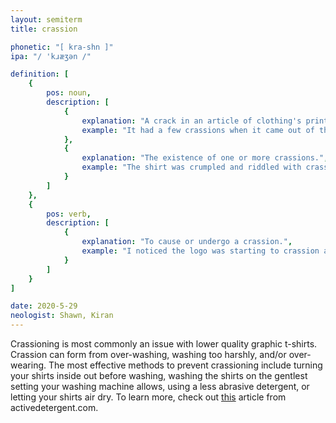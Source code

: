 ```yaml
---
layout: semiterm
title: crassion

phonetic: "[ kra-shn ]"
ipa: "/ 'kɹæʒən /"

definition: [
	{
		pos: noun,
		description: [
			{
				explanation: "A crack in an article of clothing's printed design.",
				example: "It had a few crassions when it came out of the dryer."
			},
			{
				explanation: "The existence of one or more crassions.",
				example: "The shirt was crumpled and riddled with crassion."
			}
		]
	},
	{
		pos: verb,
		description: [
			{
				explanation: "To cause or undergo a crassion.",
				example: "I noticed the logo was starting to crassion at its corners."
			}
		]
	}
]

date: 2020-5-29
neologist: Shawn, Kiran
---
```


<p class="info-text">Crassioning is most commonly an issue with lower quality graphic t-shirts. Crassion can form from over-washing, washing too harshly, and/or over-wearing. The most effective methods to prevent crassioning include turning your shirts inside out before washing, washing the shirts on the gentlest setting your washing machine allows, using a less abrasive detergent, or letting your shirts air dry. To learn more, check out <a href="https://activedetergent.com/how-to-prevent-graphic-t-shirts-cracking/">this</a> article from activedetergent.com.</p>